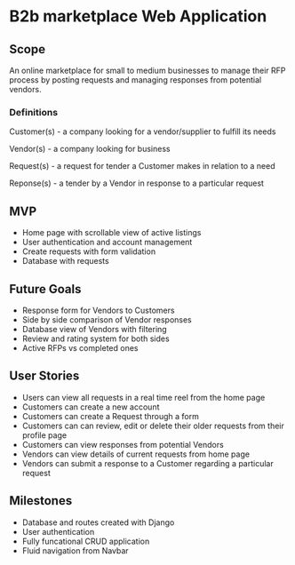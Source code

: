 # B2b marketplace Web Application

## Scope
An online marketplace for small to medium businesses to manage their RFP process by posting requests and managing responses from potential vendors.

### Definitions
Customer(s) - a company looking for a vendor/supplier to fulfill its needs

Vendor(s) - a company looking for business

Request(s) - a request for tender a Customer makes in relation to a need

Reponse(s) - a tender by a Vendor in response to a particular request

## MVP
* Home page with scrollable view of active listings 
* User authentication and account management
* Create requests with form validation
* Database with requests

## Future Goals
* Response form for Vendors to Customers
* Side by side comparison of Vendor responses
* Database view of Vendors with filtering
* Review and rating system for both sides
* Active RFPs vs completed ones

## User Stories

* Users can view all requests in a real time reel from the home page
* Customers can create a new account
* Customers can create a Request through a form
* Customers can can review, edit or delete their older requests from their profile page
* Customers can view responses from potential Vendors
* Vendors can view details of current requests from home page
* Vendors can submit a response to a Customer regarding a particular request

## Milestones
* Database and routes created with Django
* User authentication
* Fully funcational CRUD application 
* Fluid navigation from Navbar


